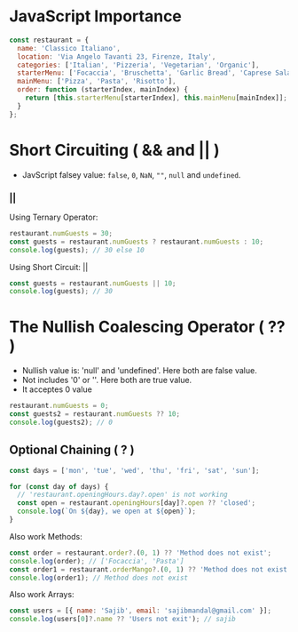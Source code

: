 # JavaScript Importance

```javascript
const restaurant = {
  name: 'Classico Italiano',
  location: 'Via Angelo Tavanti 23, Firenze, Italy',
  categories: ['Italian', 'Pizzeria', 'Vegetarian', 'Organic'],
  starterMenu: ['Focaccia', 'Bruschetta', 'Garlic Bread', 'Caprese Salad'],
  mainMenu: ['Pizza', 'Pasta', 'Risotto'],
  order: function (starterIndex, mainIndex) {
    return [this.starterMenu[starterIndex], this.mainMenu[mainIndex]];
  }
};
```

# Short Circuiting ( && and || )
- JavScript falsey value: `false`, `0`, `NaN`, `""`, `null` and `undefined`.

### ||

Using Ternary Operator:
```javascript
restaurant.numGuests = 30; 
const guests = restaurant.numGuests ? restaurant.numGuests : 10;
console.log(guests); // 30 else 10
```

Using Short Circuit: ||
```javascript
const guests = restaurant.numGuests || 10;
console.log(guests); // 30
```

# The Nullish Coalescing Operator ( ?? )

- Nullish value is: 'null' and 'undefined'. Here both are false value.
- Not includes '0' or ''. Here both are true value.
- It acceptes 0 value

```javascript
restaurant.numGuests = 0;
const guests2 = restaurant.numGuests ?? 10;
console.log(guests2); // 0
```

## Optional Chaining ( ? )

```javascript
const days = ['mon', 'tue', 'wed', 'thu', 'fri', 'sat', 'sun'];

for (const day of days) {
  // 'restaurant.openingHours.day?.open' is not working
  const open = restaurant.openingHours[day]?.open ?? 'closed';
  console.log(`On ${day}, we open at ${open}`);
}
```

Also work Methods:
```javascript
const order = restaurant.order?.(0, 1) ?? 'Method does not exist';
console.log(order); // ['Focaccia', 'Pasta']
const order1 = restaurant.orderMango?.(0, 1) ?? 'Method does not exist';
console.log(order1); // Method does not exist
```

Also work Arrays:
```javascript
const users = [{ name: 'Sajib', email: 'sajibmandal@gmail.com' }];
console.log(users[0]?.name ?? 'Users not exit'); // sajib
```


